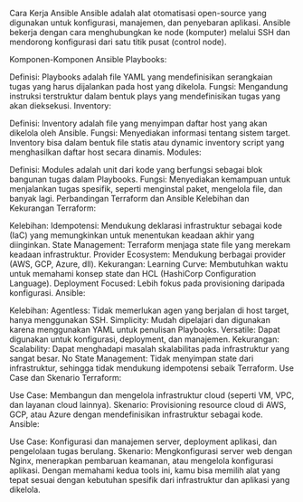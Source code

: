Cara Kerja Ansible
Ansible adalah alat otomatisasi open-source yang digunakan untuk konfigurasi, manajemen, dan penyebaran aplikasi. Ansible bekerja dengan cara menghubungkan ke node (komputer) melalui SSH dan mendorong konfigurasi dari satu titik pusat (control node).

Komponen-Komponen Ansible
Playbooks:

Definisi: Playbooks adalah file YAML yang mendefinisikan serangkaian tugas yang harus dijalankan pada host yang dikelola.
Fungsi: Mengandung instruksi terstruktur dalam bentuk plays yang mendefinisikan tugas yang akan dieksekusi.
Inventory:

Definisi: Inventory adalah file yang menyimpan daftar host yang akan dikelola oleh Ansible.
Fungsi: Menyediakan informasi tentang sistem target. Inventory bisa dalam bentuk file statis atau dynamic inventory script yang menghasilkan daftar host secara dinamis.
Modules:

Definisi: Modules adalah unit dari kode yang berfungsi sebagai blok bangunan tugas dalam Playbooks.
Fungsi: Menyediakan kemampuan untuk menjalankan tugas spesifik, seperti menginstal paket, mengelola file, dan banyak lagi.
Perbandingan Terraform dan Ansible
Kelebihan dan Kekurangan
Terraform:

Kelebihan:
Idempotensi: Mendukung deklarasi infrastruktur sebagai kode (IaC) yang memungkinkan untuk menentukan keadaan akhir yang diinginkan.
State Management: Terraform menjaga state file yang merekam keadaan infrastruktur.
Provider Ecosystem: Mendukung berbagai provider (AWS, GCP, Azure, dll).
Kekurangan:
Learning Curve: Membutuhkan waktu untuk memahami konsep state dan HCL (HashiCorp Configuration Language).
Deployment Focused: Lebih fokus pada provisioning daripada konfigurasi.
Ansible:

Kelebihan:
Agentless: Tidak memerlukan agen yang berjalan di host target, hanya menggunakan SSH.
Simplicity: Mudah dipelajari dan digunakan karena menggunakan YAML untuk penulisan Playbooks.
Versatile: Dapat digunakan untuk konfigurasi, deployment, dan manajemen.
Kekurangan:
Scalability: Dapat menghadapi masalah skalabilitas pada infrastruktur yang sangat besar.
No State Management: Tidak menyimpan state dari infrastruktur, sehingga tidak mendukung idempotensi sebaik Terraform.
Use Case dan Skenario
Terraform:

Use Case: Membangun dan mengelola infrastruktur cloud (seperti VM, VPC, dan layanan cloud lainnya).
Skenario: Provisioning resource cloud di AWS, GCP, atau Azure dengan mendefinisikan infrastruktur sebagai kode.
Ansible:

Use Case: Konfigurasi dan manajemen server, deployment aplikasi, dan pengelolaan tugas berulang.
Skenario: Mengkonfigurasi server web dengan Nginx, menerapkan pembaruan keamanan, atau mengelola konfigurasi aplikasi.
Dengan memahami kedua tools ini, kamu bisa memilih alat yang tepat sesuai dengan kebutuhan spesifik dari infrastruktur dan aplikasi yang dikelola.
